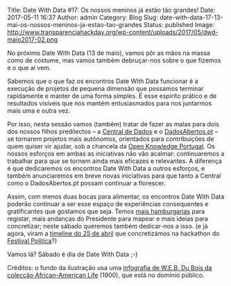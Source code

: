 Title: Date With Data #17: Os nossos meninos já estão tão grandes!
Date: 2017-05-11 16:37
Author: admin
Category: Blog
Slug: date-with-data-17-13-mai-os-nossos-meninos-ja-estao-tao-grandes
Status: published
Image: http://www.transparenciahackday.org/wp-content/uploads/2017/05/dwd-maio2017-02.png

No próximo Date With Data (13 de maio), vamos pôr as mãos na massa como de costume, mas vamos também debruçar-nos sobre o que fizemos e o que aí vem.

Sabemos que o que faz os encontros Date With Data funcionar é a execução de projetos de pequena dimensão que possamos terminar rapidamente e manter de uma forma simples. É esse espírito prático e de resultados visíveis que nos mantém entusiasmados para nos juntarmos mais uma e outra vez.

Por isso, nesta sessão vamos (também) tratar de fazer as malas para dois dos nossos filhos predilectos – a [Central de Dados](http://centraldedados.pt/) e o [DadosAbertos.pt](http://dadosabertos.pt/) – se tornarem projetos mais autónomos, orientados para contribuições de quem quiser vir ajudar, sob a chancela da [Open Knowledge Portugal](https://okfn.org/network/portugal/). Os nossos esforços em ambas as iniciativas não vão acalmar: continuaremos a trabalhar para que se tornem ainda mais eficazes e relevantes. A diferença é que dedicaremos os encontros Date With Data a outros esforços, e também anunciaremos em breve novas iniciativas para que tanto a Central como o DadosAbertos.pt possam continuar a florescer.

Assim, com menos duas bocas para alimentar, os encontros Date With Data poderão continuar a ser esse espaço de experiências consequentes e gratificantes que gostamos que seja. Temos [mais hamburgarias](https://transparenciahackday.github.io/invasao_dos_hamburgueres/) para registar, mais andanças do Presidente para mapear e mais ideias para concretizar; neste sábado queremos também dedicar-nos a isso. (e já agora, viram a [timeline do 25 de abril](http://bit.ly/revolucaoaominuto) que concretizámos na hackathon do [Festival Política](http://festivalpolitica.pt/)?)

Vamos lá? Sábado é dia de Date With Data ;-)

Créditos: o fundo da ilustração usa uma [infografia de W.E.B. Du Bois da colecção African-American Life](http://www.openculture.com/2016/09/w-e-b-du-bois-creates-revolutionary-artistic-data-visualizations-showing-the-economic-plight-of-african-americans-1900.html) (1900), que está no domínio público.

